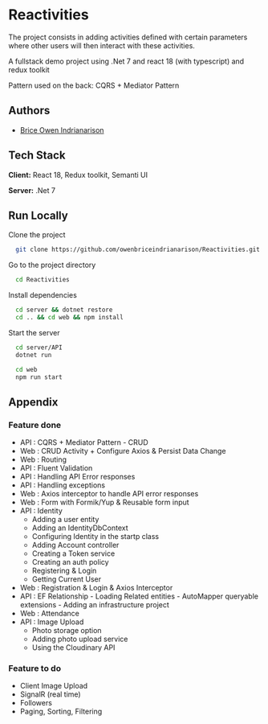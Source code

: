 # Reactivities

The project consists in adding activities defined with certain parameters where other users will then interact with these activities.

A fullstack demo project using .Net 7 and react 18 (with typescript) and redux toolkit

Pattern used on the back: CQRS + Mediator Pattern

## Authors

- [Brice Owen Indrianarison](https://github.com/owenbriceindrianarison)

## Tech Stack

**Client:** React 18, Redux toolkit, Semanti UI

**Server:** .Net 7

## Run Locally

Clone the project

```bash
  git clone https://github.com/owenbriceindrianarison/Reactivities.git
```

Go to the project directory

```bash
  cd Reactivities
```

Install dependencies

```bash
  cd server && dotnet restore
  cd .. && cd web && npm install
```

Start the server

```bash
  cd server/API
  dotnet run

  cd web
  npm run start
```

## Appendix

### Feature done

- API : CQRS + Mediator Pattern - CRUD
- Web : CRUD Activity + Configure Axios & Persist Data Change
- Web : Routing
- API : Fluent Validation
- API : Handling API Error responses
- API : Handling exceptions
- Web : Axios interceptor to handle API error responses
- Web : Form with Formik/Yup & Reusable form input
- API : Identity
  - Adding a user entity
  - Adding an IdentityDbContext
  - Configuring Identity in the startp class
  - Adding Account controller
  - Creating a Token service
  - Creating an auth policy
  - Registering & Login
  - Getting Current User
- Web : Registration & Login & Axios Interceptor
- API : EF Relationship - Loading Related entities - AutoMapper queryable extensions - Adding an infrastructure project
- Web : Attendance
- API : Image Upload
  - Photo storage option
  - Adding photo upload service
  - Using the Cloudinary API

### Feature to do

- Client Image Upload
- SignalR (real time)
- Followers
- Paging, Sorting, Filtering
